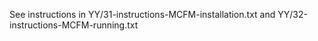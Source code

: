See instructions in YY/31-instructions-MCFM-installation.txt and YY/32-instructions-MCFM-running.txt
